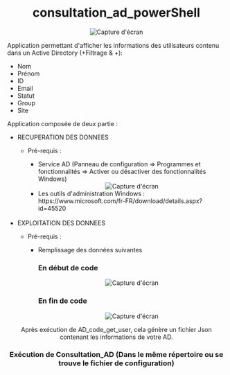 <div align="center">
  
  # consultation_ad_powerShell
  
  <img src="https://github.com/anth039/consultation_ad_powerShell/assets/88208959/bdc84dae-c08e-4edb-80ac-321438a39551" alt="Capture d'écran" />  
  <br>
  <p align="left">
    Application permettant d'afficher les informations des utilisateurs contenu dans un Active Directory (+Filtrage & +):
    <ul align="left">
      <li>Nom</li>
      <li>Prénom</li>
      <li>ID</li>
      <li>Email</li>
      <li>Statut</li>
      <li>Group</li>
      <li>Site</li>
    </ul>
  </p>  
  <p align="left">
    Application composée de deux partie : 
    <ul align="left">
      <li>RECUPERATION DES DONNEES</li>
      <ul>
        <li>Pré-requis :</li>
        <ul>
          <li>Service AD (Panneau de configuration => Programmes et fonctionnalités => Activer ou désactiver des fonctionnalités Windows)</li>
          <div align="center">
            <img src="https://github.com/anth039/consultation_ad_powerShell/assets/88208959/b000e3fe-f3d0-4203-b8be-d18a6b9c90b9" alt="Capture d'écran" />  
          </div>
          <li>Les outils d'administration Windows : https://www.microsoft.com/fr-FR/download/details.aspx?id=45520 </li>
        </ul>
      </ul>
      <br>
      <li>EXPLOITATION DES DONNEES</li>
      <ul>
        <li>Pré-requis :</li>
        <ul>
          <li>Remplissage des données suivantes </li>
          <h3>En début de code</h3>
          <div align="center">    
            <img src="https://github.com/anth039/consultation_ad_powerShell/assets/88208959/7794897c-a176-4f10-8de8-98effba8286b" alt="Capture d'écran" />  
          </div>  
          <h3>En fin de code</h3>
          <div align="center">    
             <img src="https://github.com/anth039/consultation_ad_powerShell/assets/88208959/802e17dc-7723-47a9-80a0-ab09b384539f" alt="Capture d'écran" />  
          </div> 
        </ul>
      </ul>
    </ul>
  </p>
  <p>
    Après exécution de AD_code_get_user, cela génère un fichier Json contenant les informations de votre AD.
  </p>
  <h3>
    Exécution de Consultation_AD (Dans le même répertoire ou se trouve le fichier de configuration)
  </h3>
  </p>
</div>

